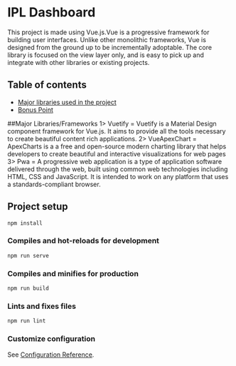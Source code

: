 # IPL Dashboard
This project is made using Vue.js.Vue is a progressive framework for building user interfaces. Unlike other monolithic frameworks, Vue is designed from the ground up to be incrementally adoptable. The core library is focused on the view layer only, and is easy to pick up and integrate with other libraries or existing projects.

## Table of contents
* [Major libraries  used in the project](#libraries)
* [Bonus Point](#Bonus-point)

##Major Libraries/Frameworks 
1> Vuetify = Vuetify is a Material Design component framework for Vue.js. It aims to provide all the tools necessary to create beautiful content rich applications.
2> VueApexChart = ApexCharts is a a free and open-source modern charting library that helps developers to create beautiful and interactive visualizations for web pages
3> Pwa = A progressive web application is a type of application software delivered through the web, built using common web technologies including HTML, CSS and JavaScript. It is intended to work on any platform that uses a standards-compliant browser.

## Project setup
```
npm install
```

### Compiles and hot-reloads for development
```
npm run serve
```

### Compiles and minifies for production
```
npm run build
```

### Lints and fixes files
```
npm run lint
```

### Customize configuration
See [Configuration Reference](https://cli.vuejs.org/config/).
